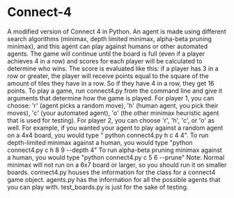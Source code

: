# Connect-4
 A modified version of Connect 4 in Python. An agent is made using different search algorithms (minimax, depth limited minimax, alpha-beta pruning minimax), and this agent can play against humans or other automated agents. The game will continue until the board is full (even if a player achieves 4 in a row) and scores for each player will be calculated to determine who wins. 
 The score is evaluated like this: if a player has 3 in a row or greater, the player will receive points equal to the square of the amount of tiles they have in a row. So if they have 4 in a row, they get 16 points.
 To play a game, run connect4.py from the command line and give it arguments that determine how the game is played.
 For player 1, you can choose: 'r' (agent picks a random move), 'h' (human agent, you pick their moves), 'c' (your automated agent), 'o' (the other minimax heuristic agent that is used for testing).
 For player 2, you can choose 'r', 'h', 'c', or 'o' as well.
 For example, if you wanted your agent to play against a random agent on a 4x4 board, you would type " python connect4.py h c 4 4".
 To run depth-limited minimax against a human, you would type "python connect4.py c h 8 9 --depth 4"
 To run alpha-beta pruning minimax against a human, you would type "python connect4.py c 5 6 --prune"
 Note: Normal minimax will not run on a 6x7 board or larger, so you should run it on smaller boards. 
 connect4.py houses the information for the class for a connect4 game object. agents.py has the information for all the possible agents that you can play with. test_boards.py is just for the sake of testing.
 
